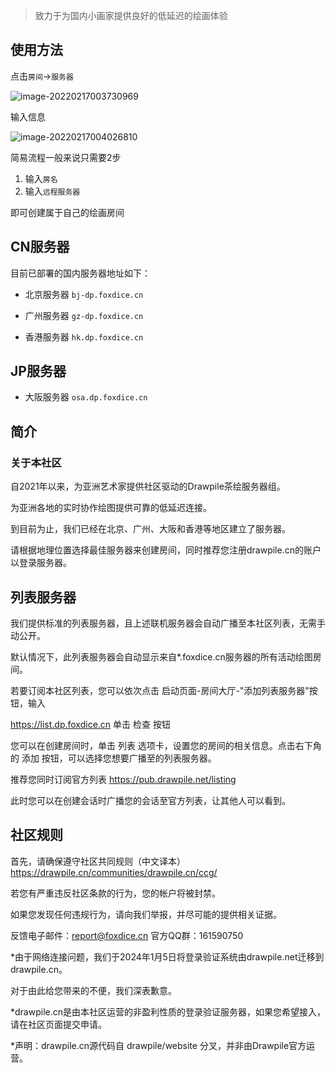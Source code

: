 > 致力于为国内小画家提供良好的低延迟的绘画体验

## 使用方法

点击`房间`->`服务器`

![image-20220217003730969](https://img.foxdice.cn/images/2022/02/17/image-20220217003730969.png)

输入信息

![image-20220217004026810](https://img.foxdice.cn/images/2022/02/17/image-20220217004026810.png)

简易流程一般来说只需要2步

1. 输入`房名`
2. 输入`远程服务器`

即可创建属于自己的绘画房间

## CN服务器

目前已部署的国内服务器地址如下：

- 北京服务器 `bj-dp.foxdice.cn`

- 广州服务器 `gz-dp.foxdice.cn`

- 香港服务器 `hk.dp.foxdice.cn`


## JP服务器

- 大阪服务器 `osa.dp.foxdice.cn`

## 简介

### 关于本社区

自2021年以来，为亚洲艺术家提供社区驱动的Drawpile茶绘服务器组。

为亚洲各地的实时协作绘图提供可靠的低延迟连接。

到目前为止，我们已经在北京、广州、大阪和香港等地区建立了服务器。

请根据地理位置选择最佳服务器来创建房间，同时推荐您注册drawpile.cn的账户以登录服务器。

## 列表服务器

我们提供标准的列表服务器，且上述联机服务器会自动广播至本社区列表，无需手动公开。

默认情况下，此列表服务器会自动显示来自*.foxdice.cn服务器的所有活动绘图房间。

若要订阅本社区列表，您可以依次点击 启动页面-房间大厅-"添加列表服务器"按钮，输入

https://list.dp.foxdice.cn 单击 检查 按钮

您可以在创建房间时，单击 列表 选项卡，设置您的房间的相关信息。点击右下角的 添加 按钮，可以选择您想要广播至的列表服务器。

推荐您同时订阅官方列表 https://pub.drawpile.net/listing 

此时您可以在创建会话时广播您的会话至官方列表，让其他人可以看到。

## 社区规则

首先，请确保遵守社区共同规则（中文译本）https://drawpile.cn/communities/drawpile.cn/ccg/

若您有严重违反社区条款的行为，您的帐户将被封禁。

如果您发现任何违规行为，请向我们举报，并尽可能的提供相关证据。

反馈电子邮件：report@foxdice.cn  官方QQ群：161590750


*由于网络连接问题，我们于2024年1月5日将登录验证系统由drawpile.net迁移到drawpile.cn。

对于由此给您带来的不便，我们深表歉意。

*drawpile.cn是由本社区运营的非盈利性质的登录验证服务器，如果您希望接入，请在社区页面提交申请。

*声明：drawpile.cn源代码自 drawpile/website 分叉，并非由Drawpile官方运营。


